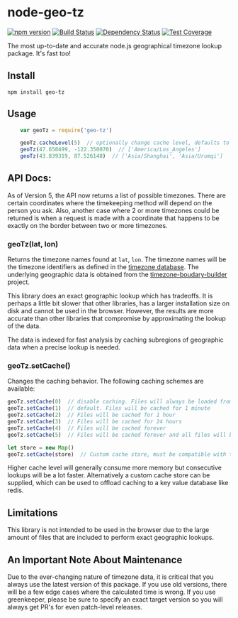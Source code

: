 # node-geo-tz
[![npm version](https://badge.fury.io/js/geo-tz.svg)](http://badge.fury.io/js/geo-tz) [![Build Status](https://travis-ci.org/evansiroky/node-geo-tz.svg?branch=master)](https://travis-ci.org/evansiroky/node-geo-tz) [![Dependency Status](https://david-dm.org/evansiroky/node-geo-tz.svg)](https://david-dm.org/evansiroky/node-geo-tz) [![Test Coverage](https://img.shields.io/codecov/c/github/evansiroky/node-geo-tz.svg)](https://codecov.io/github/evansiroky/node-geo-tz)

The most up-to-date and accurate node.js geographical timezone lookup package.  It's fast too!

## Install

`npm install geo-tz`

## Usage

```javascript
    var geoTz = require('geo-tz')

    geoTz.cacheLevel(5)  // optionally change cache level, defaults to 1
    geoTz(47.650499, -122.350070)  // ['America/Los_Angeles']
    geoTz(43.839319, 87.526148)  // ['Asia/Shanghai', 'Asia/Urumqi']
```

## API Docs:

As of Version 5, the API now returns a list of possible timezones. There are certain coordinates where the timekeeping method will depend on the person you ask. Also, another case where 2 or more timezones could be returned is when a request is made with a coordinate that happens to be exactly on the border between two or more timezones.

### geoTz(lat, lon)

Returns the timezone names found at `lat`, `lon`.  The timezone names will be the timezone identifiers as defined in the [timezone database](https://www.iana.org/time-zones).  The underlying geographic data is obtained from the [timezone-boudary-builder](https://github.com/evansiroky/timezone-boundary-builder) project.

This library does an exact geographic lookup which has tradeoffs.  It is perhaps a little bit slower that other libraries, has a larger installation size on disk and cannot be used in the browser.  However, the results are more accurate than other libraries that compromise by approximating the lookup of the data.

The data is indexed for fast analysis by caching subregions of geographic data when a precise lookup is needed.

### geoTz.setCache()

Changes the caching behavior. The following caching schemes are available:

```js
geoTz.setCache(0)  // disable caching. Files will always be loaded from disk
geoTz.setCache(1)  // default. Files will be cached for 1 minute
geoTz.setCache(2)  // Files will be cached for 1 hour
geoTz.setCache(3)  // Files will be cached for 24 hours
geoTz.setCache(4)  // Files will be cached forever
geoTz.setCache(5)  // Files will be cached forever and all files will be preloaded (requires several hundred MB of ram)

let store = new Map()
geoTz.setCache(store)  // Custom cache store, must be compatible with the Map api
```
Higher cache level will generally consume more memory but consecutive lookups will be a lot faster. Alternatively a custom cache store can be supplied, which can be used to offload caching to a key value database like redis.

## Limitations

This library is not intended to be used in the browser due to the large amount of files that are included to perform exact geographic lookups.

## An Important Note About Maintenance

Due to the ever-changing nature of timezone data, it is critical that you always use the latest version of this package.  If you use old versions, there will be a few edge cases where the calculated time is wrong.  If you use greenkeeper, please be sure to specify an exact target version so you will always get PR's for even patch-level releases.
